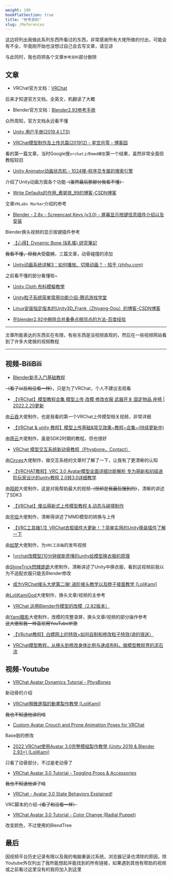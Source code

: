```yaml
---
weight: 100
bookFlatSection: true
title: "参考资料"
slug: /References
---
```


这边将列出我做此系列东西所看过的东西，非常感谢所有大佬所做的付出，可能会有不全，毕竟刚开始也没想过自己会去写文章，请见谅

与此同时，我也将把各个文章`参考资料`部分删除

## 文章

* VRChat官方文档：[VRChat](https://docs.vrchat.com/)

后来才知道官方文档，全英文，机翻读了大概

* Blender官方文档：[Blender2.93参考手册](https://docs.blender.org/manual/zh-hans/2.93/)

众所周知，官方文档永远看不懂

* [Unity 用户手册(2019.4 LTS)](https://docs.unity3d.com/cn/2019.4/Manual/index.html)

* [VRChat模型制作及上传总篇(201912) - 星空月零 - 博客园](https://www.cnblogs.com/raitorei/p/12015876.html)

看的第一篇文章，当时Google搜`vrchat上传mmd模型`第一个结果，虽然非常全面但教程较旧

* [Unity Animator动画状态机 - 1024搜-程序员专属的搜索引擎](https://www.1024sou.com/article/17901.html)

介绍了Unity动画方面各个功能~~（虽然最后那部分我看不懂）~~

* [Write Defaults的作用_煮粥侠_99的博客-CSDN博客](https://blog.csdn.net/yjy99yjy999/article/details/82730948)

文章`VRLabs Marker`介绍的参考

* [Blender - 2.8x - Screencast Keys (v3.0) - 屏幕显示按键信息插件介绍以及安装](https://blog.csdn.net/linjf520/article/details/108108603)

Blender换头视频的显示按键插件参考

* [【心得】Dynamic Bone (&乳搖) 研究筆記](https://forum.gamer.com.tw/Co.php?bsn=60602&sn=5966)

~~我看不懂，但我大受震撼~~，三篇文章，动骨碰撞的添加

* [Unity动画系统详解3：如何播放、切换动画？ - 知乎 (zhihu.com)](https://zhuanlan.zhihu.com/p/144912096)

之前看不懂的部分看懂啦~

* [Unity Cloth 布料模擬教學](https://www.cg.com.tw/UnityCloth/)

* [Unity粒子系统简单常用功能介绍-腾讯游戏学堂](https://gameinstitute.qq.com/community/detail/126886)

* [Linux安装指定版本的Unity3D_Frank（Zhiyang-Dou）的博客-CSDN博客](https://blog.csdn.net/OOFFrankDura/article/details/123487279)

* [在blender2.92中删除合并重叠点相邻点的方法-百度经验](https://jingyan.baidu.com/article/36d6ed1f59c1e55ace488348.html)

***

文章所能表达的东西实在有限，有些东西是没视频直观的，然后在一些视频网站看到了许多大佬做的视频教程

***

## 视频-BiliBili

* [Blender新手入门基础教程](https://www.bilibili.com/video/BV1Ji4y1g7Kf)

~~（看了以后和没看一样）~~，只是为了VRChat，个人不建议去观看

* [【VRChat】模型教程合集 模型上传 改模 修改衣服 武器开关 固定物品 座椅 | 2022.2.20更新](https://www.bilibili.com/video/BV11M4y1P7yZ)

由[云吞](https://space.bilibili.com/12032598)大佬制作，也是我看的第一个VRChat上传模型相关视频，非常详细

* [【VRChat & unity 教程】模型上传基础&常见效果~教程~合集~(持续更新中)](https://www.bilibili.com/video/BV1iZ4y1T7K3)

由[雨云](https://space.bilibili.com/22260038)大佬制作，虽是SDK2时期的教程，但也很好

* [VRChat 模型交互系统新动骨教程（Physbone，Contact）](https://www.bilibili.com/video/BV1QP4y1T7uS)

由[Circes](https://space.bilibili.com/2823572)大佬制作，做交互系统的文章时了解了一下，让我有了更清晰的认知

* [【VRCHAT教程】VRC 3.0 Avatar模型全面详细功能解析 专为萌新和初级进阶玩家设计的unity教程 2.0转3.0详细教学](https://www.bilibili.com/video/BV1R5411w7Ee)

由[陌颜](https://space.bilibili.com/429608421)大佬制作，这是对我帮助最大的视频~~（但却是我最后搜到的）~~，清晰的讲述了SDK3

* [【VRChat】傻瓜萌新式上传模型教程 & 动态与碰撞制作](https://www.bilibili.com/video/BV12s411u7aw)

由[宇焰](https://space.bilibili.com/32973445)大佬制作，清晰得讲述了MMD模型的转换与上传

* [【VRC工具箱1.1】VRChat衣柜插件大更新！？简单实用的Unity换装插件了解一下](https://www.bilibili.com/video/BV1Su411f7KY)

由[如梦](https://space.bilibili.com/2562878)大佬制作，为`VRC工具箱`的发布视频

* [[vrchat改模型]10分钟就能弄懂的unity给模型换衣服的原理](https://www.bilibili.com/video/BV13E411j7kR)

由[ShineTrick閃輝詭詭](https://space.bilibili.com/317540)大佬制作，清晰讲述了Unity中换衣服，看到这视频前我以为不适配衣服只能去Blender修改

* [成为VRChat接头大佬第二弹! 进阶接头教学以及脖子接面教学 [LoliKami]](https://www.bilibili.com/video/BV1SK411p7JY)

由[LoliKamiGod](https://space.bilibili.com/97498443)大佬制作，换头文章/视频的主参考

* [VRChat 运用Blender作模型的改模（2.82版本）](https://www.bilibili.com/video/BV1Vz4y1X7ec)

由[Yami黯影](https://space.bilibili.com/329090122)大佬制作，改模的完整录屏，换头文章/视频的部分操作参考  
~~这大佬和我一样喜欢用YouTube听歌~~

* [【VRchat教程】白嫖网上的特效+如何自制和修改粒子特效(讲的很迷）](https://www.bilibili.com/video/BV14s411K7TE)

* [VRChat模型教程，从换头到修改身体比例与速成布料。做模型教程界的泥石流](https://www.bilibili.com/video/BV1ob411e7Q8)

## 视频-Youtube

* [VRChat Avatar Dynamics Tutorial - PhysBones](https://youtu.be/PTTnWUkswkU)

新动骨的介绍

* [VRChat稍微進階的動畫製作教學 [LoliKami]](https://youtu.be/Eu7cW8qTPww)

~~我也不知道他讲的啥~~

* [Custom Avatar Crouch and Prone Animation Poses for VRChat](https://youtu.be/Qvlut-VYq2I)

Base层的修改

* [2022 VRChat使用Avatar 3.0完整模組製作教學 (Unity 2019 & Blender 2.93+) [LoliKami]](https://youtu.be/AMO6dOl2PsI)

只看了动骨部分，不过是老动骨了

* [VRChat Avatar 3.0 Tutorial - Toggling Props & Accessories](https://youtu.be/XqtSg6_W07Y)

~~我也不知道他讲了啥~~

* [VRChat - Avatar 3.0 State Behaviors Explained!](https://youtu.be/IwQmC1QVBUU)

VRC脚本的介绍~~（看了和没看一样）~~

* [VRChat Avatar 3.0 Tutorial - Color Change (Radial Puppet)](https://youtu.be/EkVlkrQ6ypE)

改变颜色，不过使用的BlendTree

## 最后

因视频平台历史记录有限以及我的电脑重装过系统，浏览器记录也清除的原因，除Youtube外仅列出了我所能想起并能找到的所有链接，如果遇到其他有帮助的视频或之前看过这里没有的我将加入到这里
